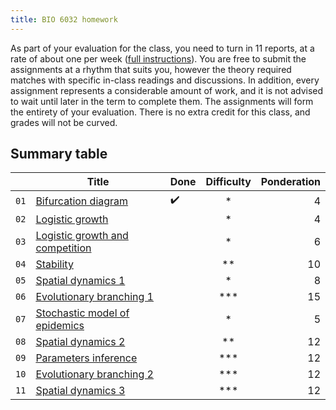 ```yaml
---
title: BIO 6032 homework
---
```


<!-- Unless explicitly indicated, do not change anything in this file -->

As part of your evaluation for the class, you need to turn in 11 reports, at a
rate of about one per week ([full instructions](/homework/about)). You are free to submit
the assignments at a rhythm that suits you, however the theory required matches
with specific in-class readings and discussions. In addition, every assignment
represents a considerable amount of work, and it is not advised to wait until
later in the term to complete them. The assignments will form the entirety of
your evaluation. There is no extra credit for this class, and grades will not be
curved.

## Summary table

<!-- Copy this symbol ✔️ in the Done column when the homework is finished -->

|      | Title                                                    | Done | Difficulty | Ponderation |
|:----:| -------------------------------------------------------- | ---- |:----------:| -----------:|
| `01` | [Bifurcation diagram](/homework/bifurcation)             |  ✔️ |     *      |           4 |
| `02` | [Logistic growth](/homework/logistic)                    |      |     *      |           4 |
| `03` | [Logistic growth and competition](/homework/competition) |      |     *      |           6 |
| `04` | [Stability](/homework/stability)                         |      |     **     |          10 |
| `05` | [Spatial dynamics 1](/homework/sd1)                      |      |     *      |           8 |
| `06` | [Evolutionary branching 1](/homework/eia)                |      |    ***     |          15 |
| `07` | [Stochastic model of epidemics](/homework/epidemics)     |      |     *      |           5 |
| `08` | [Spatial dynamics 2](/homework/sd2)                      |      |     **     |          12 |
| `09` | [Parameters inference](/homework/inference)              |      |    ***     |          12 |
| `10` | [Evolutionary branching 2](/homework/eia)                |      |    ***     |          12 |
| `11` | [Spatial dynamics 3](/homework/sd3)                      |      |    ***     |          12 |
